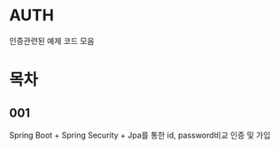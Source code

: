 # AUTH
인증관련된 예제 코드 모음

# 목차

## 001
Spring Boot + Spring Security + Jpa를 통한 id, password비교 인증 및 가입

